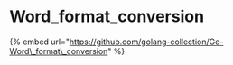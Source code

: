 # Word\_format\_conversion

{% embed url="https://github.com/golang-collection/Go-Word\_format\_conversion" %}



